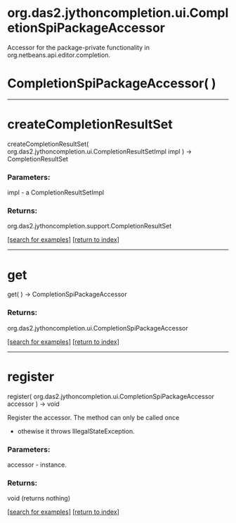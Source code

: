 # org.das2.jythoncompletion.ui.CompletionSpiPackageAccessor

Accessor for the package-private functionality in org.netbeans.api.editor.completion.

# CompletionSpiPackageAccessor( )


***
<a name="createCompletionResultSet"></a>
# createCompletionResultSet
createCompletionResultSet( org.das2.jythoncompletion.ui.CompletionResultSetImpl impl ) &rarr; CompletionResultSet



### Parameters:
impl - a CompletionResultSetImpl

### Returns:
org.das2.jythoncompletion.support.CompletionResultSet


<a href="https://github.com/autoplot/dev/search?q=createCompletionResultSet&unscoped_q=createCompletionResultSet">[search for examples]</a>
<a href="https://github.com/autoplot/documentation/blob/master/javadoc/index-all.md">[return to index]</a>

***
<a name="get"></a>
# get
get(  ) &rarr; CompletionSpiPackageAccessor



### Returns:
org.das2.jythoncompletion.ui.CompletionSpiPackageAccessor


<a href="https://github.com/autoplot/dev/search?q=get&unscoped_q=get">[search for examples]</a>
<a href="https://github.com/autoplot/documentation/blob/master/javadoc/index-all.md">[return to index]</a>

***
<a name="register"></a>
# register
register( org.das2.jythoncompletion.ui.CompletionSpiPackageAccessor accessor ) &rarr; void

Register the accessor. The method can only be called once
 - othewise it throws IllegalStateException.

### Parameters:
accessor - instance.

### Returns:
void (returns nothing)


<a href="https://github.com/autoplot/dev/search?q=register&unscoped_q=register">[search for examples]</a>
<a href="https://github.com/autoplot/documentation/blob/master/javadoc/index-all.md">[return to index]</a>

